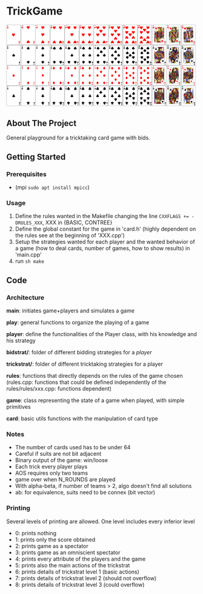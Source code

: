 # TrickGame

<img src="img/deck.png" alt="deck" width="500"/>

## About The Project

General playground for a tricktaking card game with bids.

## Getting Started

### Prerequisites

* (mpi ```sudo apt install mpicc```)

### Usage

1. Define the rules wanted in the Makefile changing the line
`CXXFLAGS += -DRULES_XXX`, XXX in {BASIC, CONTREE}
2. Define the global constant for the game in 'card.h' (highly dependent on the rules see at the beginning of 'XXX.cpp')
3. Setup the strategies wanted for each player and the wanted behavior of a game (how to deal cards, number of games, how to show results) in 'main.cpp'
4. run ```sh
make```

## Code

### Architecture
**main**: initiates game+players and simulates a game

**play**:  general functions to organize the playing of a game

**player**: define the functionalities of the Player class, with his knowledge and his strategy

**bidstrat/**: folder of different bidding strategies for a *player*

**trickstrat/**: folder of different tricktaking strategies for a player

**rules**: functions that directly depends on the rules of the game chosen (rules.cpp: functions that could be defined independently of the rules/rules/xxx.cpp: functions dependent)

**game**: class representing the state of a game when played, with simple primitives

**card**: basic utils functions with the manipulation of card type

### Notes

- The number of cards used has to be under 64
- Careful if suits are not bit adjacent
- Binary output of the game: win/loose
- Each trick every player plays
- AOS requires only two teams
- game over when N_ROUNDS are played
- With alpha-beta, if number of teams > 2, algo doesn't find all solutions
- ab: for equivalence, suits need to be connex (bit vector)

### Printing

Several levels of printing are allowed. One level includes every inferior level
- 0: prints nothing
- 1: prints only the score obtained
- 2: prints game as a spectator
- 3: prints game as an omniscient spectator
- 4: prints every attribute of the players and the game
- 5: prints also the main actions of the trickstrat
- 6: prints details of trickstrat level 1 (basic actions)
- 7: prints details of trickstrat level 2 (should not overflow)
- 8: prints details of trickstrat level 3 (could overflow)